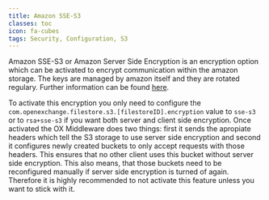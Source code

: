 ```yaml
---
title: Amazon SSE-S3
classes: toc
icon: fa-cubes
tags: Security, Configuration, S3
---
```


Amazon SSE-S3 or Amazon Server Side Encryption is an encryption option which can be activated to encrypt communication within the amazon storage. The keys are managed by amazon itself and they are rotated regulary.
Further information can be found [here](https://docs.aws.amazon.com/AmazonS3/latest/dev/UsingServerSideEncryption.html]).

To activate this encryption you only need to configure the `com.openexchange.filestore.s3.[filestoreID].encryption` value to `sse-s3` or to `rsa+sse-s3` if you want both server and client side encryption.
Once activated the OX Middleware does two things: first it sends the apropiate headers which tell the S3 storage to use server side encryption and second it configures newly created buckets to only accept requests with those headers.
This ensures that no other client uses this bucket without server side encryption. This also means, that those buckets need to be reconfigured manually if server side encryption is turned of again. Therefore it is highly recommended to not activate this feature
unless you want to stick with it.